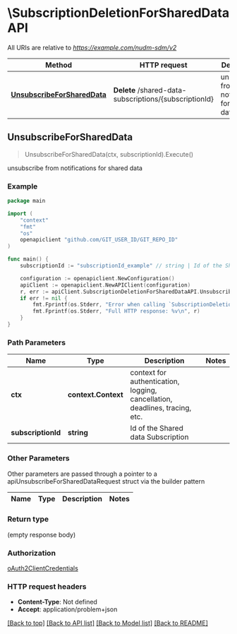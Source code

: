# \SubscriptionDeletionForSharedDataAPI

All URIs are relative to *https://example.com/nudm-sdm/v2*

Method | HTTP request | Description
------------- | ------------- | -------------
[**UnsubscribeForSharedData**](SubscriptionDeletionForSharedDataAPI.md#UnsubscribeForSharedData) | **Delete** /shared-data-subscriptions/{subscriptionId} | unsubscribe from notifications for shared data



## UnsubscribeForSharedData

> UnsubscribeForSharedData(ctx, subscriptionId).Execute()

unsubscribe from notifications for shared data

### Example

```go
package main

import (
    "context"
    "fmt"
    "os"
    openapiclient "github.com/GIT_USER_ID/GIT_REPO_ID"
)

func main() {
    subscriptionId := "subscriptionId_example" // string | Id of the Shared data Subscription

    configuration := openapiclient.NewConfiguration()
    apiClient := openapiclient.NewAPIClient(configuration)
    r, err := apiClient.SubscriptionDeletionForSharedDataAPI.UnsubscribeForSharedData(context.Background(), subscriptionId).Execute()
    if err != nil {
        fmt.Fprintf(os.Stderr, "Error when calling `SubscriptionDeletionForSharedDataAPI.UnsubscribeForSharedData``: %v\n", err)
        fmt.Fprintf(os.Stderr, "Full HTTP response: %v\n", r)
    }
}
```

### Path Parameters


Name | Type | Description  | Notes
------------- | ------------- | ------------- | -------------
**ctx** | **context.Context** | context for authentication, logging, cancellation, deadlines, tracing, etc.
**subscriptionId** | **string** | Id of the Shared data Subscription | 

### Other Parameters

Other parameters are passed through a pointer to a apiUnsubscribeForSharedDataRequest struct via the builder pattern


Name | Type | Description  | Notes
------------- | ------------- | ------------- | -------------


### Return type

 (empty response body)

### Authorization

[oAuth2ClientCredentials](../README.md#oAuth2ClientCredentials)

### HTTP request headers

- **Content-Type**: Not defined
- **Accept**: application/problem+json

[[Back to top]](#) [[Back to API list]](../README.md#documentation-for-api-endpoints)
[[Back to Model list]](../README.md#documentation-for-models)
[[Back to README]](../README.md)

